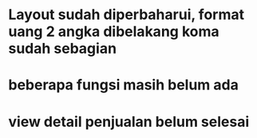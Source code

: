 # Layout sudah diperbaharui, format uang 2 angka dibelakang koma sudah sebagian
# beberapa fungsi masih belum ada
# view detail penjualan belum selesai
